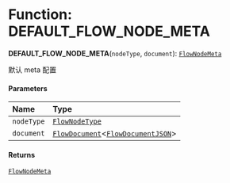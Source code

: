 # Function: DEFAULT\_FLOW\_NODE\_META

**DEFAULT\_FLOW\_NODE\_META**(`nodeType`, `document`): [`FlowNodeMeta`](/auto-docs/fixed-layout-editor/interfaces/FlowNodeMeta.md)

默认 meta 配置

#### Parameters

| Name | Type |
| :------ | :------ |
| `nodeType` | [`FlowNodeType`](/auto-docs/fixed-layout-editor/types/FlowNodeType.md) |
| `document` | [`FlowDocument`](/auto-docs/fixed-layout-editor/classes/FlowDocument.md)<[`FlowDocumentJSON`](/auto-docs/fixed-layout-editor/types/FlowDocumentJSON.md)> |

#### Returns

[`FlowNodeMeta`](/auto-docs/fixed-layout-editor/interfaces/FlowNodeMeta.md)
